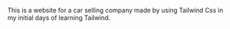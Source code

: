 This is a website for a car selling company made by using Tailwind Css in my initial days of learning Tailwind.